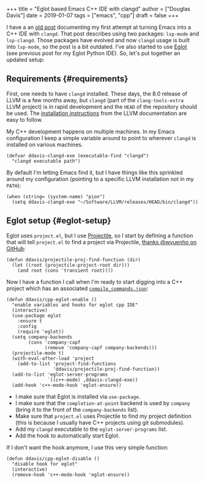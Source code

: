 +++
title = "Eglot based Emacs C++ IDE with clangd"
author = ["Douglas Davis"]
date = 2019-01-07
tags = ["emacs", "cpp"]
draft = false
+++

I have a an [old post](https://ddavis.fyi/posts/2018-07-07-emacs-cpp-ide/) documenting my first attempt at turning Emacs
into a C++ IDE with `clangd`. That post describes using two
packages: `lsp-mode` and `lsp-clangd`. Those packages have evolved
and now `clangd` usage is built into `lsp-mode`, so the post is a
bit outdated. I've also started to use [Eglot](https://github.com/joaotavora/eglot) (see previous post for
my Eglot Python IDE). So, let's put together an updated setup:


## Requirements {#requirements}

First, one needs to have `clangd` installed. These days, the 8.0
release of LLVM is a few months away, but `clangd` (part of the
`clang-tools-extra` LLVM project) is in rapid development and the
`HEAD` of the repository should be used. The [installation
instructions](https://llvm.org/docs/GettingStarted.html#for-developers-to-work-with-a-git-monorepo) from the LLVM documentation are easy to follow.

My C++ development happens on multiple machines. In my Emacs
configuration I keep a simple variable around to point to wherever
`clangd` is installed on various machines.

```emacs-lisp
(defvar ddavis-clangd-exe (executable-find "clangd")
  "clangd executable path")
```

By default I'm letting Emacs find it, but I have things like this
sprinkled around my configuration (pointing to a specific LLVM
installation not in my `PATH`):

```emacs-lisp
(when (string= (system-name) "pion")
  (setq ddavis-clangd-exe "~/Software/LLVM/releases/HEAD/bin/clangd"))
```


## Eglot setup {#eglot-setup}

Eglot uses `project.el`, but I use [Projectile](https://github.com/bbatsov/projectile), so I start by
defining a function that will tell `project.el` to find a project
via Projectile, [thanks @wyuenho on GitHub](https://github.com/joaotavora/eglot/issues/129#issuecomment-444130367):

```emacs-lisp
(defun ddavis/projectile-proj-find-function (dir)
  (let ((root (projectile-project-root dir)))
    (and root (cons 'transient root))))
```

Now I have a function I call when I'm ready to start digging into a
C++ project which has an associated [`compile_commands.json`](https://clang.llvm.org/docs/JSONCompilationDatabase.html):

```emacs-lisp
(defun ddavis/cpp-eglot-enable ()
  "enable variables and hooks for eglot cpp IDE"
  (interactive)
  (use-package eglot
    :ensure t
    :config
    (require 'eglot))
  (setq company-backends
        (cons 'company-capf
              (remove 'company-capf company-backends)))
  (projectile-mode t)
  (with-eval-after-load 'project
    (add-to-list 'project-find-functions
                 'ddavis/projectile-proj-find-function))
  (add-to-list 'eglot-server-programs
               `((c++-mode) ,ddavis-clangd-exe))
  (add-hook 'c++-mode-hook 'eglot-ensure))
```

-   I make sure that Eglot is installed via `use-package`.
-   I make sure that the `completion-at-point` backend is used by
    `company` (bring it to the front of the `company-backends` list).
-   Make sure that `project.el` uses Projectile to find my project
    definition (this is because I usually have C++ projects using git
    submodules).
-   Add my `clangd` executable to the `eglot-server-programs` list.
-   Add the hook to automatically start Eglot.

If I don't want the hook anymore, I use this very simple function:

```emacs-lisp
(defun ddavis/cpp-eglot-disable ()
  "disable hook for eglot"
  (interactive)
  (remove-hook 'c++-mode-hook 'eglot-ensure))
```
